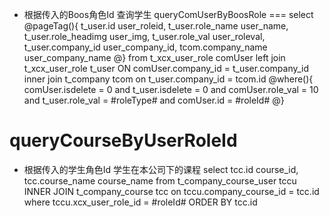 * 根据传入的Boos角色Id 查询学生
queryComUserByBoosRole
===
select 
	@pageTag(){
		t_user.id user_roleid,
		t_user.role_name user_name,
		t_user.role_headimg user_img,
		t_user.role_val user_roleval,
		t_user.company_id user_company_id,
		tcom.company_name user_company_name
	@}
from t_xcx_user_role comUser
left join t_xcx_user_role t_user ON comUser.company_id = t_user.company_id
inner join t_company tcom on t_user.company_id = tcom.id
	@where(){
		comUser.isdelete = 0
	and t_user.isdelete = 0
	and comUser.role_val = 10
	and t_user.role_val = #roleType#
	and comUser.id = #roleId#
	@} 
	
	

queryCourseByUserRoleId
===
* 根据传入的学生角色Id 学生在本公司下的课程
select
	tcc.id course_id,
	tcc.course_name course_name
from t_company_course_user tccu
INNER JOIN t_company_course tcc on tccu.company_course_id = tcc.id
where tccu.xcx_user_role_id = #roleId#
ORDER BY tcc.id
